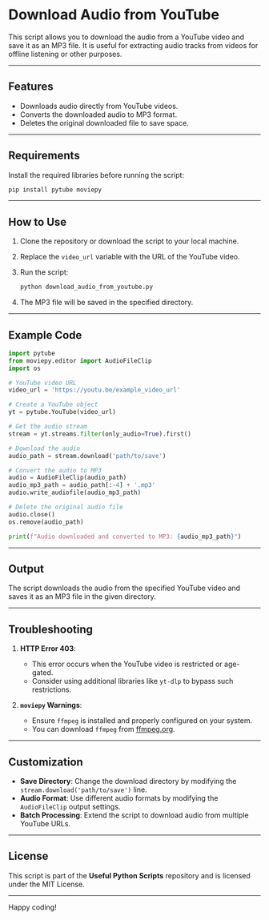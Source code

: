 # Download Audio from YouTube

This script allows you to download the audio from a YouTube video and save it as an MP3 file. It is useful for extracting audio tracks from videos for offline listening or other purposes.

---

## Features

- Downloads audio directly from YouTube videos.
- Converts the downloaded audio to MP3 format.
- Deletes the original downloaded file to save space.

---

## Requirements

Install the required libraries before running the script:

```bash
pip install pytube moviepy
```

---

## How to Use

1. Clone the repository or download the script to your local machine.
2. Replace the `video_url` variable with the URL of the YouTube video.
3. Run the script:

   ```bash
   python download_audio_from_youtube.py
   ```

4. The MP3 file will be saved in the specified directory.

---

## Example Code

```python
import pytube
from moviepy.editor import AudioFileClip
import os

# YouTube video URL
video_url = 'https://youtu.be/example_video_url'

# Create a YouTube object
yt = pytube.YouTube(video_url)

# Get the audio stream
stream = yt.streams.filter(only_audio=True).first()

# Download the audio
audio_path = stream.download('path/to/save')

# Convert the audio to MP3
audio = AudioFileClip(audio_path)
audio_mp3_path = audio_path[:-4] + '.mp3'
audio.write_audiofile(audio_mp3_path)

# Delete the original audio file
audio.close()
os.remove(audio_path)

print(f"Audio downloaded and converted to MP3: {audio_mp3_path}")
```

---

## Output

The script downloads the audio from the specified YouTube video and saves it as an MP3 file in the given directory.

---

## Troubleshooting

1. **HTTP Error 403**:
   - This error occurs when the YouTube video is restricted or age-gated.
   - Consider using additional libraries like `yt-dlp` to bypass such restrictions.

2. **`moviepy` Warnings**:
   - Ensure `ffmpeg` is installed and properly configured on your system.
   - You can download `ffmpeg` from [ffmpeg.org](https://ffmpeg.org/).

---

## Customization

- **Save Directory**: Change the download directory by modifying the `stream.download('path/to/save')` line.
- **Audio Format**: Use different audio formats by modifying the `AudioFileClip` output settings.
- **Batch Processing**: Extend the script to download audio from multiple YouTube URLs.

---

## License

This script is part of the **Useful Python Scripts** repository and is licensed under the MIT License.

---

Happy coding!

